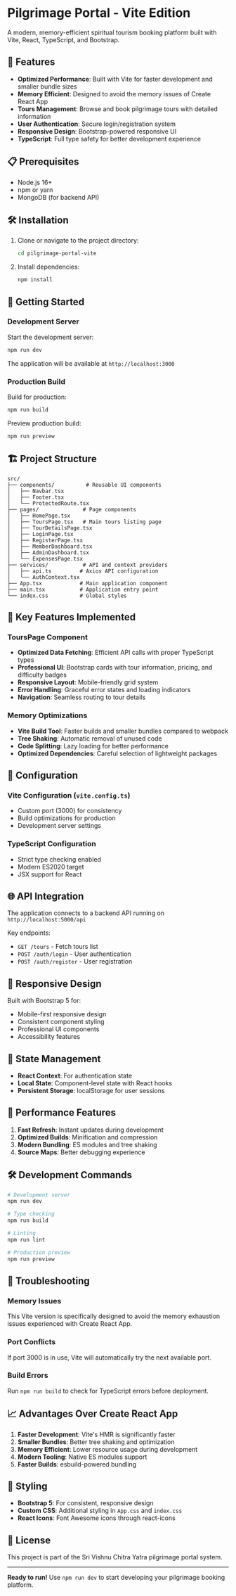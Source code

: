# Pilgrimage Portal - Vite Edition

A modern, memory-efficient spiritual tourism booking platform built with Vite, React, TypeScript, and Bootstrap.

## 🚀 Features

- **Optimized Performance**: Built with Vite for faster development and smaller bundle sizes
- **Memory Efficient**: Designed to avoid the memory issues of Create React App
- **Tours Management**: Browse and book pilgrimage tours with detailed information
- **User Authentication**: Secure login/registration system
- **Responsive Design**: Bootstrap-powered responsive UI
- **TypeScript**: Full type safety for better development experience

## 📋 Prerequisites

- Node.js 16+ 
- npm or yarn
- MongoDB (for backend API)

## 🛠 Installation

1. Clone or navigate to the project directory:
   ```bash
   cd pilgrimage-portal-vite
   ```

2. Install dependencies:
   ```bash
   npm install
   ```

## 🚦 Getting Started

### Development Server

Start the development server:
```bash
npm run dev
```

The application will be available at `http://localhost:3000`

### Production Build

Build for production:
```bash
npm run build
```

Preview production build:
```bash
npm run preview
```

## 🏗 Project Structure

```
src/
├── components/          # Reusable UI components
│   ├── Navbar.tsx
│   ├── Footer.tsx
│   └── ProtectedRoute.tsx
├── pages/              # Page components
│   ├── HomePage.tsx
│   ├── ToursPage.tsx   # Main tours listing page
│   ├── TourDetailsPage.tsx
│   ├── LoginPage.tsx
│   ├── RegisterPage.tsx
│   ├── MemberDashboard.tsx
│   ├── AdminDashboard.tsx
│   └── ExpensesPage.tsx
├── services/           # API and context providers
│   ├── api.ts         # Axios API configuration
│   └── AuthContext.tsx
├── App.tsx            # Main application component
├── main.tsx           # Application entry point
└── index.css          # Global styles
```

## 🎯 Key Features Implemented

### ToursPage Component
- **Optimized Data Fetching**: Efficient API calls with proper TypeScript types
- **Professional UI**: Bootstrap cards with tour information, pricing, and difficulty badges
- **Responsive Layout**: Mobile-friendly grid system
- **Error Handling**: Graceful error states and loading indicators
- **Navigation**: Seamless routing to tour details

### Memory Optimizations
- **Vite Build Tool**: Faster builds and smaller bundles compared to webpack
- **Tree Shaking**: Automatic removal of unused code
- **Code Splitting**: Lazy loading for better performance
- **Optimized Dependencies**: Careful selection of lightweight packages

## 🔧 Configuration

### Vite Configuration (`vite.config.ts`)
- Custom port (3000) for consistency
- Build optimizations for production
- Development server settings

### TypeScript Configuration
- Strict type checking enabled
- Modern ES2020 target
- JSX support for React

## 🌐 API Integration

The application connects to a backend API running on `http://localhost:5000/api`

Key endpoints:
- `GET /tours` - Fetch tours list
- `POST /auth/login` - User authentication
- `POST /auth/register` - User registration

## 📱 Responsive Design

Built with Bootstrap 5 for:
- Mobile-first responsive design
- Consistent component styling
- Professional UI components
- Accessibility features

## 🔄 State Management

- **React Context**: For authentication state
- **Local State**: Component-level state with React hooks
- **Persistent Storage**: localStorage for user sessions

## 🚀 Performance Features

1. **Fast Refresh**: Instant updates during development
2. **Optimized Builds**: Minification and compression
3. **Modern Bundling**: ES modules and tree shaking
4. **Source Maps**: Better debugging experience

## 🛠 Development Commands

```bash
# Development server
npm run dev

# Type checking
npm run build

# Linting
npm run lint

# Production preview
npm run preview
```

## 🐛 Troubleshooting

### Memory Issues
This Vite version is specifically designed to avoid the memory exhaustion issues experienced with Create React App.

### Port Conflicts
If port 3000 is in use, Vite will automatically try the next available port.

### Build Errors
Run `npm run build` to check for TypeScript errors before deployment.

## 📈 Advantages Over Create React App

1. **Faster Development**: Vite's HMR is significantly faster
2. **Smaller Bundles**: Better tree shaking and optimization
3. **Memory Efficient**: Lower resource usage during development
4. **Modern Tooling**: Native ES modules support
5. **Faster Builds**: esbuild-powered bundling

## 🎨 Styling

- **Bootstrap 5**: For consistent, responsive design
- **Custom CSS**: Additional styling in `App.css` and `index.css`
- **React Icons**: Font Awesome icons through react-icons

## 📄 License

This project is part of the Sri Vishnu Chitra Yatra pilgrimage portal system.

---

**Ready to run!** Use `npm run dev` to start developing your pilgrimage booking platform.